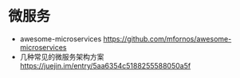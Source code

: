 # 微服务

- awesome-microservices <https://github.com/mfornos/awesome-microservices>
- 几种常见的微服务架构方案 <https://juejin.im/entry/5aa6354c5188255588050a5f>
